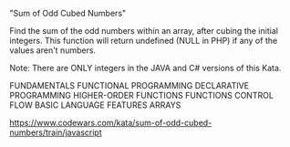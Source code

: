 "Sum of Odd Cubed Numbers"

Find the sum of the odd numbers within an array, after cubing the initial integers. This function will return undefined (NULL in PHP) if any of the values aren't numbers.

Note: There are ONLY integers in the JAVA and C# versions of this Kata.

FUNDAMENTALS 	FUNCTIONAL PROGRAMMING 		DECLARATIVE PROGRAMMING 	HIGHER-ORDER FUNCTIONS 		FUNCTIONS 		CONTROL FLOW 	BASIC LANGUAGE FEATURES 	ARRAYS

https://www.codewars.com/kata/sum-of-odd-cubed-numbers/train/javascript